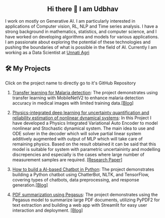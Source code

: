 <div align="center">

## Hi there 👋 I am Udbhav

</div>



<!--
**udbhavtripathi/udbhavtripathi** is a ✨ _special_ ✨ repository because its `README.md` (this file) appears on your GitHub profile.



- 🔭 I’m currently working on ...
- 🌱 I’m currently learning ...
- 👯 I’m looking to collaborate on ...
- 🤔 I’m looking for help with ...
- 💬 Ask me about ...
- 📫 How to reach me: ...
- 😄 Pronouns: ...
- ⚡ Fun fact: ...
-->


I work on mostly on Generative AI. I am particularly interested in applications of Computer vision, RL, NLP and Time series analysis. I have a strong background in mathematics, statistics, and computer science, and I have worked on developing algorithms and models for various applications. I am passionate about exploring the potential of these technologies and pushing the boundaries of what is possible in the field of AI. Currently I am working as a Data Scientist at [Unnati Agri](https://unnatiagri.com/)

## 🛠 My Projects
Click on the project name to directly go to it's GitHub Repository

1. [Transfer learning for Malaria detection](https://github.com/udbhavtripathi/Transfer-Learning-for-Malaria-Detection): 
The project demonstrates using transfer learning with MobileNetV2 to enhance malaria detection accuracy in medical images with limited training data.[[Blog]](https://medium.com/@udbhav9696/transfer-learning-for-malaria-detection-345c3dd8fac0)



2. [Physics-integrated deep learning for uncertainty quantification and reliability estimation of nonlinear dynamical systems](https://github.com/udbhavtripathi/Physics-integrated-Variational-Auto-Encoder-PVAE-/tree/main): In this Project I have developed a Physics Integrated Variational Auto Encoder to model nonlinear and Stochastic dynamical system. The main idea to use and ODE solver in the decoder which will solve partial linear system additively augmented with output of MLP which will take care of remaining physics. Based on the result obtained it can be said that this model is suitable for system with parametric uncertaininty and modelling discrepencies and especially is the cases where large number of measurement samples are required.  [[Research Paper]](https://www.sciencedirect.com/science/article/pii/S0266892023000085)

3. [How to build a AI-based Chatbot in Python](https://github.com/udbhavtripathi/AI-chatbot-using-Python): 
The project demonstrates building a Python chatbot using ChatterBot, NLTK, and TensorFlow, covering types of chatbots, data preprocessing, and response generation.[[Blog]](https://medium.com/@udbhav9696/how-to-build-an-ai-based-chatbot-in-python-fec61c328907)

4. [PDF summarization using Pegasus](https://github.com/udbhavtripathi/PDF-summarization-using-Pegasus): 
The project demonstrates using the Pegasus model to summarize large PDF documents, utilizing PyPDF2 for text extraction and building a web app with Streamlit for easy user interaction and deployment. [[Blog]](https://medium.com/@udbhav9696/how-to-build-an-ai-based-chatbot-in-python-fec61c328907)






